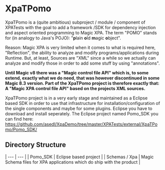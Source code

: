 # XpaTPomo
XpaTPomo is a (quite ambitious) subproject / module / component of XPATests with the goal to add a framework /SDK for dependency injection and aspect oriented programming to Magic XPA. The term "POMO" stands for (in analogy to Java's POJO): "**p**lain **o**ld **m**agic **o**bject".  

Reason: Magic XPA is very limited when it comes to what is required here, "Reflection", the ability to analyze and modify programs/applications during Runtime. But, at least, Sources are "XML" since a while so we actually can analyze and modify those in order to add some stuff by using "annotations". 

__Until Magic v8 there was a "Magic control file API" which is, to some extend, exactly what we do need, that was however discontinued in some Magic 8.3 version. Part of the XpaTPomo project is therefore exactly that: A "Magic XPA control file API" based on the projects XML sources.__

XpaTPomo project is in a very early stage and maintained as a Eclipse based SDK in order to use that infrastructure for installation/configuration of the single components and maybe for some plugins. Eclipse you have to download and install seperately. The Eclipse project named Pomo_SDK you can find here: https://github.com/asedl/XpaDemo/tree/master/XPATests/external/XpaTPomo/Pomo_SDK/  

## Directory Structure
| --- | --- |
| Pomo_SDK | Eclipse based project |
| Schemas / Xpa | Magic Schema files for XPA applications which do ship with the product | 
